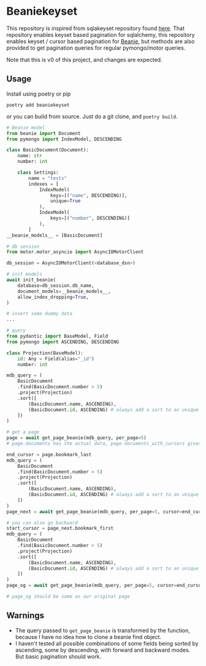 # Beaniekeyset
This repository is inspired from sqlakeyset repository found [here](https://github.com/djrobstep/sqlakeyset/pulls). That repository enables keyset based pagination for sqlalchemy, this repository enables keyset / cursor based pagination for [Beanie](https://github.com/roman-right/beanie), but methods are also provided to get pagination queries for regular pymongo/motor queries.

Note that this is v0 of this project, and changes are expected.

## Usage
Install using poetry or pip
```
poetry add beaniekeyset
```
or you can build from source. Just do a git clone, and `poetry build`.

```python
# Beanie model
from beanie import Document
from pymongo import IndexModel, DESCENDING

class BasicDocument(Document):
    name: str
    number: int

    class Settings:
        name = "tests"
        indexes = [
            IndexModel(
                keys=[("name", DESCENDING)],
                unique=True
            ),
            IndexModel(
                keys=[("number", DESCENDING)]
            ),
        ]
__beanie_models__ = [BasicDocument]

# db session
from motor.motor_asyncio import AsyncIOMotorClient

db_session = AsyncIOMotorClient(<database_dsn>)

# init models
await init_beanie(
    database=db_session.db_name,
    document_models=__beanie_models__,
    allow_index_dropping=True,
)

# insert some dummy data
...

# query
from pydantic import BaseModel, Field
from pymongo import ASCENDING, DESCENDING

class Projection(BaseModel):
    id: Any = Field(alias="_id")
    number: int

mdb_query = (
    BasicDocument
    .find(BasicDocument.number > 5)
    .project(Projection)
    .sort([
        (BasicDocument.name, ASCENDING),
        (BasicDocument.id, ASCENDING) # always add a sort to an unique field
    ])
)

# get a page
page = await get_page_beanie(mdb_query, per_page=5)
# page.documents has the actual data, page.documents_with_cursors gives cursor for each document along with the document. page.has_next, page.has_previous tell whether any previous and next documents are available, and page.bookmark_last, page.bookmark_first provide first and last books.

end_cursor = page.bookmark_last
mdb_query = (
    BasicDocument
    .find(BasicDocument.number > 5)
    .project(Projection)
    .sort([
        (BasicDocument.name, ASCENDING),
        (BasicDocument.id, ASCENDING) # always add a sort to an unique field
    ])
)
page_next = await get_page_beanie(mdb_query, per_page=5, cursor=end_cursor)

# you can also go backward
start_cursor = page_next.bookmark_first
mdb_query = (
    BasicDocument
    .find(BasicDocument.number > 5)
    .project(Projection)
    .sort([
        (BasicDocument.name, ASCENDING),
        (BasicDocument.id, ASCENDING) # always add a sort to an unique field
    ])
)
page_og = await get_page_beanie(mdb_query, per_page=5, cursor=end_cursor, mode="backwards")

# page_og should be same as our original page
```

## Warnings
- The query passed to `get_page_beanie` is transformed by the function, because I have no idea how to clone a beanie find object.
- I haven't tested all possible combinations of some fields being sorted by ascending, some by descending, with forward and backward modes. But basic pagination should work.
